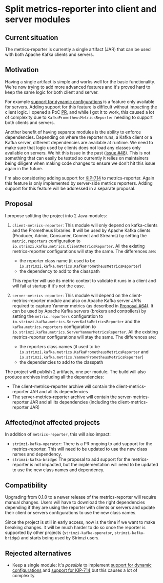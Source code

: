 # Split metrics-reporter into client and server modules

## Current situation

The metrics-reporter is currently a single artifact (JAR) that can be used with both Apache Kafka clients and servers. 

## Motivation

Having a single artifact is simple and works well for the basic functionality. We're now trying to add more advanced features and it's proved hard to keep the same logic for both client and server.

For example [support for dynamic configurations](https://github.com/strimzi/metrics-reporter/issues/55) is a feature only available for servers. Adding support for this feature is difficult without impacting the client logic. I opened a PoC [PR](https://github.com/strimzi/metrics-reporter/pull/64), and while I got it to work, this caused a lot of complexity due to `KafkaPrometheusMetricsReporter` needing to support both clients and servers.

Another benefit of having separate modules is the ability to enforce dependencies. Depending on where the reporter runs, a Kafka client or a Kafka server, different dependencies are available at runtime. We need to make sure that logic used by clients does not load any classes only available on servers. We hit this issue in the past ([issue #48](https://github.com/strimzi/metrics-reporter/issues/48)). This is not something that can easily be tested so currently it relies on maintainers being diligent when making code changes to ensure we don't hit this issue again in the future.

I'm also considering adding support for [KIP-714](https://cwiki.apache.org/confluence/display/KAFKA/KIP-714%3A+Client+metrics+and+observability) to metrics-reporter. Again this feature is only implemented by server-side metrics reporters. Adding support for this feature will be addressed in a separate proposal.

## Proposal

I propose splitting the project into 2 Java modules:

1. `client-metrics-reporter`: This module will only depend on kafka-clients and the Prometheus libraries. It will be used by Apache Kafka clients (Producer, Admin, Consumer, Connect and Streams) by setting the `metric.reporters` configuration to `io.strimzi.kafka.metrics.ClientMetricsReporter`. All the existing metrics-reporter configurations will stay the same. The differences are:
   - the reporter class name (it used to be `io.strimzi.kafka.metrics.KafkaPrometheusMetricsReporter`)
   - the dependency to add to the classpath
   
   This reporter will use its metric context to validate it runs in a client and will fail at startup if it's not the case.

2. `server-metrics-reporter`: This module will depend on the client-metrics-reporter module and also on Apache Kafka server JARs required to capture Yammer metrics (as described in [Proposal #64](https://github.com/strimzi/proposals/blob/main/064-prometheus-metrics-reporter.md)). It can be used by Apache Kafka servers (brokers and controllers) by setting the `metric.reporters` configuration to `io.strimzi.kafka.metrics.ServerKafkaMetricsReporter` and the `kafka.metrics.reporters` configuration to `io.strimzi.kafka.metrics.ServerYammerMetricsReporter`. All the existing metrics-reporter configurations will stay the same. The differences are:
   - the reporters class names (it used to be `io.strimzi.kafka.metrics.KafkaPrometheusMetricsReporter` and `io.strimzi.kafka.metrics.YammerPrometheusMetricsReporter`)
   - the dependencies to add to the classpath

The project will publish 2 artifacts, one per module. The build will also produce archives including all the dependencies:
- The client-metrics-reporter archive will contain the client-metrics-reporter JAR and all its dependencies
- The server-metrics-reporter archive will contain the server-metrics-reporter JAR and all its dependencies (including the client-metrics-reporter JAR)
  

## Affected/not affected projects

In addition of `metrics-reporter`, this will also impact:

- `strimzi-kafka-operator`: There is a PR ongoing to add support for the metrics-reporter. This will need to be updated to use the new class names and dependency.
- `strimzi-kafka-bridge`: The proposal to add support for the metrics-reporter is not impacted, but the implementation will need to be updated to use the new class names and dependency.

## Compatibility

Upgrading from 0.1.0 to a newer release of the metrics-reporter will require manual changes. Users will have to download the right dependencies depending if they are using the reporter with clients or servers and update their client or servers configurations to use the new class names.

Since the project is still in early access, now is the time if we want to make breaking changes. It will be much harder to do so once the reporter is supported by other projects (`strimzi-kafka-operator`, `strimzi-kafka-bridge`) and starts being used by Strimzi users.

## Rejected alternatives

- Keep a single module: It's _possible_ to implement [support for dynamic configurations](https://github.com/strimzi/metrics-reporter/issues/55) and [support for KIP-714](https://github.com/strimzi/metrics-reporter/issues/72) but this causes a lot of complexity.